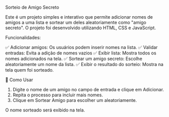 Sorteio de Amigo Secreto

Este é um projeto simples e interativo que permite adicionar nomes de amigos a uma lista e sortear um deles aleatoriamente como "amigo secreto". O projeto foi desenvolvido utilizando HTML, CSS e JavaScript.

Funcionalidades:

✅ Adicionar amigos: Os usuários podem inserir nomes na lista.
✅ Validar entradas: Evita a adição de nomes vazios
✅ Exibir lista: Mostra todos os nomes adicionados na tela.
✅ Sortear um amigo secreto: Escolhe aleatoriamente um nome da lista.
✅ Exibir o resultado do sorteio: Mostra na tela quem foi sorteado.

📝 Como Usar

1. Digite o nome de um amigo no campo de entrada e clique em Adicionar.
2. Repita o processo para incluir mais nomes.
3. Clique em Sortear Amigo para escolher um aleatoriamente.

O nome sorteado será exibido na tela.
